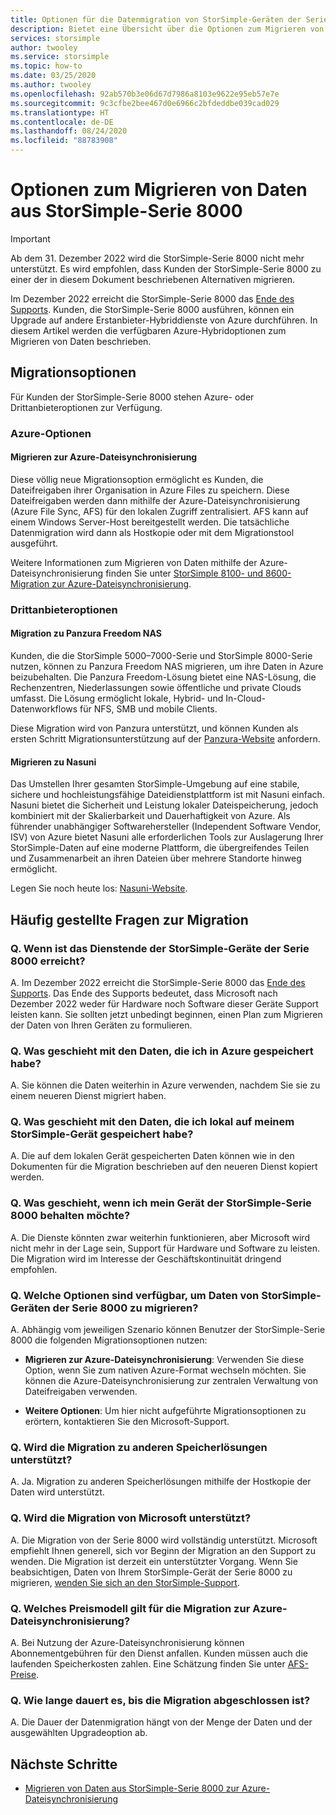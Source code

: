```yaml
---
title: Optionen für die Datenmigration von StorSimple-Geräten der Serie 8000
description: Bietet eine Übersicht über die Optionen zum Migrieren von Daten aus StorSimple-Serie 8000.
services: storsimple
author: twooley
ms.service: storsimple
ms.topic: how-to
ms.date: 03/25/2020
ms.author: twooley
ms.openlocfilehash: 92ab570b3e06d67d7986a8103e9622e95eb57e7e
ms.sourcegitcommit: 9c3cfbe2bee467d0e6966c2bfdeddbe039cad029
ms.translationtype: HT
ms.contentlocale: de-DE
ms.lasthandoff: 08/24/2020
ms.locfileid: "88783908"
---
```

# <a name="options-to-migrate-data-from-storsimple-8000-series"></a>Optionen zum Migrieren von Daten aus StorSimple-Serie 8000

> [!IMPORTANT]
> Ab dem 31. Dezember 2022 wird die StorSimple-Serie 8000 nicht mehr unterstützt. Es wird empfohlen, dass Kunden der StorSimple-Serie 8000 zu einer der in diesem Dokument beschriebenen Alternativen migrieren.

Im Dezember 2022 erreicht die StorSimple-Serie 8000 das [Ende des Supports](https://support.microsoft.com/lifecycle/search?alpha=Azure%20StorSimple%208000%20Series). Kunden, die StorSimple-Serie 8000 ausführen, können ein Upgrade auf andere Erstanbieter-Hybriddienste von Azure durchführen. In diesem Artikel werden die verfügbaren Azure-Hybridoptionen zum Migrieren von Daten beschrieben.

## <a name="migration-options"></a>Migrationsoptionen

Für Kunden der StorSimple-Serie 8000 stehen Azure- oder Drittanbieteroptionen zur Verfügung.

### <a name="azure-options"></a>Azure-Optionen

#### <a name="migrate-to-azure-file-sync"></a>Migrieren zur Azure-Dateisynchronisierung

Diese völlig neue Migrationsoption ermöglicht es Kunden, die Dateifreigaben ihrer Organisation in Azure Files zu speichern. Diese Dateifreigaben werden dann mithilfe der Azure-Dateisynchronisierung (Azure File Sync, AFS) für den lokalen Zugriff zentralisiert. AFS kann auf einem Windows Server-Host bereitgestellt werden. Die tatsächliche Datenmigration wird dann als Hostkopie oder mit dem Migrationstool ausgeführt.

Weitere Informationen zum Migrieren von Daten mithilfe der Azure-Dateisynchronisierung finden Sie unter [StorSimple 8100- und 8600-Migration zur Azure-Dateisynchronisierung](https://docs.microsoft.com/azure/storage/files/storage-files-migration-storsimple-8000).

### <a name="third-party-options"></a>Drittanbieteroptionen

#### <a name="migrate-to-panzura-freedom-nas"></a>Migration zu Panzura Freedom NAS

Kunden, die die StorSimple 5000–7000-Serie und StorSimple 8000-Serie nutzen, können zu Panzura Freedom NAS migrieren, um ihre Daten in Azure beizubehalten. Die Panzura Freedom-Lösung bietet eine NAS-Lösung, die Rechenzentren, Niederlassungen sowie öffentliche und private Clouds umfasst. Die Lösung ermöglicht lokale, Hybrid- und In-Cloud-Datenworkflows für NFS, SMB und mobile Clients.

Diese Migration wird von Panzura unterstützt, und können Kunden als ersten Schritt Migrationsunterstützung auf der [Panzura-Website](https://panzura.com/migrate-storsimple-panzura/) anfordern.

#### <a name="migrate-to-nasuni"></a>Migrieren zu Nasuni

Das Umstellen Ihrer gesamten StorSimple-Umgebung auf eine stabile, sichere und hochleistungsfähige Dateidienstplattform ist mit Nasuni einfach. Nasuni bietet die Sicherheit und Leistung lokaler Dateispeicherung, jedoch kombiniert mit der Skalierbarkeit und Dauerhaftigkeit von Azure.  Als führender unabhängiger Softwarehersteller (Independent Software Vendor, ISV) von Azure bietet Nasuni alle erforderlichen Tools zur Auslagerung Ihrer StorSimple-Daten auf eine moderne Plattform, die übergreifendes Teilen und Zusammenarbeit an ihren Dateien über mehrere Standorte hinweg ermöglicht.

Legen Sie noch heute los: [Nasuni-Website](https://info.nasuni.com/storsimple8000-webinar).

<!-- 04/09/2020 v-grpr (priestlg) - As per request, commenting out this section because the information that will go into this section is forthcoming
#### Migrate to Cohesity

Cohesity enables you to migrate data from your current StorSimple 5000–7000 to the Cohesity Data Platform on Azure. The Cohesity Data Platform is a software-defined web-scale solution that consolidates files, backups, objects, and VMs onto a single cloud-native solution. After migration to the Data Platform, you can manage, protect, and provision data and apps from cloud to core through a single pane of glass. With Cohesity, start with as few as three nodes. 

Learn more on [migration to the Cohesity Data Platform](https://info.cohesity.com/migrate-from-storsimple-to-cohesity.html).

#### Migrate to Nasuni

Nasuni makes it easy for StorSimple 5000-7000 customers to migrate and keep their data in Azure.  Nasuni is a leading Azure-based NAS storage solution, giving customers the performance and security they expect from on-prem solutions, with cloud economics and scale.  In addition to high performance file storage, Nasuni and Azure handle backup and DR, while allowing you to share and collaborate on your data around the globe with centralized file storage management. 

Nasuni has the experience to make your migration easy – get started today: https://info.nasuni.com/nasuni-storsimple-migration

#### Migrate to Talon FAST

Talon makes it easy for StorSimple 5000-7000 customers to continue to leverage the benefits they valued so much in the StorSimple platform (small on-site footprint backed by unlimited cloud resources) with even greater function.  With the Talon FAST solution, customers can migrate and keep their data in Azure, while now having an even smaller software-only onsite footprint and adding benefits such as global file locking, global namespace, and multi-site collaboration.  Talon is a leading Azure ecosystem solution, working with global customers to migrate their on-premises file server workloads into a consolidated, Azure-based footprint without compromising user workflow or experience.  

Learn more about how to evolve to a cloud-consolidated enterprise at https://www.talonstorage.com/alliances/microsoft-storsimple.
-->

## <a name="migration---frequently-asked-questions"></a>Häufig gestellte Fragen zur Migration

### <a name="q-when-do-the-storsimple-8000-series-devices-reach-end-of-service"></a>Q. Wenn ist das Dienstende der StorSimple-Geräte der Serie 8000 erreicht?

A. Im Dezember 2022 erreicht die StorSimple-Serie 8000 das [Ende des Supports](https://support.microsoft.com/[lifecycle/search?alpha=Azure%20StorSimple%208000%20Series). Das Ende des Supports bedeutet, dass Microsoft nach Dezember 2022 weder für Hardware noch Software dieser Geräte Support leisten kann. Sie sollten jetzt unbedingt beginnen, einen Plan zum Migrieren der Daten von Ihren Geräten zu formulieren.

### <a name="q-what-happens-to-the-data-i-have-stored-in-azure"></a>Q. Was geschieht mit den Daten, die ich in Azure gespeichert habe?  

A. Sie können die Daten weiterhin in Azure verwenden, nachdem Sie sie zu einem neueren Dienst migriert haben.

### <a name="q-what-happens-to-the-data-i-have-stored-locally-on-my-storsimple-device"></a>Q. Was geschieht mit den Daten, die ich lokal auf meinem StorSimple-Gerät gespeichert habe?

A. Die auf dem lokalen Gerät gespeicherten Daten können wie in den Dokumenten für die Migration beschrieben auf den neueren Dienst kopiert werden.

### <a name="q-what-happens-if-i-want-to-keep-my-storsimple-8000-series-appliance"></a>Q. Was geschieht, wenn ich mein Gerät der StorSimple-Serie 8000 behalten möchte?

A. Die Dienste könnten zwar weiterhin funktionieren, aber Microsoft wird nicht mehr in der Lage sein, Support für Hardware und Software zu leisten. Die Migration wird im Interesse der Geschäftskontinuität dringend empfohlen.

### <a name="q-what-options-are-available-to-migrate-data-from-storsimple-8000-series-devices"></a>Q. Welche Optionen sind verfügbar, um Daten von StorSimple-Geräten der Serie 8000 zu migrieren?

A. Abhängig vom jeweiligen Szenario können Benutzer der StorSimple-Serie 8000 die folgenden Migrationsoptionen nutzen:

* **Migrieren zur Azure-Dateisynchronisierung**: Verwenden Sie diese Option, wenn Sie zum nativen Azure-Format wechseln möchten. Sie können die Azure-Dateisynchronisierung zur zentralen Verwaltung von Dateifreigaben verwenden.

* **Weitere Optionen**: Um hier nicht aufgeführte Migrationsoptionen zu erörtern, kontaktieren Sie den Microsoft-Support.

### <a name="q-is-migration-to-other-storage-solutions-supported"></a>Q. Wird die Migration zu anderen Speicherlösungen unterstützt?

A. Ja. Migration zu anderen Speicherlösungen mithilfe der Hostkopie der Daten wird unterstützt.

### <a name="q-is-migration-supported-by-microsoft"></a>Q. Wird die Migration von Microsoft unterstützt?

A. Die Migration von der Serie 8000 wird vollständig unterstützt. Microsoft empfiehlt Ihnen generell, sich vor Beginn der Migration an den Support zu wenden. Die Migration ist derzeit ein unterstützter Vorgang. Wenn Sie beabsichtigen, Daten von Ihrem StorSimple-Gerät der Serie 8000 zu migrieren, [wenden Sie sich an den StorSimple-Support](mailto:storsimp@microsoft.com).

### <a name="q-what-is-the-pricing-model-for-migration-to-azure-file-sync"></a>Q. Welches Preismodell gilt für die Migration zur Azure-Dateisynchronisierung?

A. Bei Nutzung der Azure-Dateisynchronisierung können Abonnementgebühren für den Dienst anfallen. Kunden müssen auch die laufenden Speicherkosten zahlen. Eine Schätzung finden Sie unter [AFS-Preise]( https://azure.microsoft.com/pricing/details/storage/files/).

### <a name="q-how-long-does-it-take-to-complete-a-migration"></a>Q. Wie lange dauert es, bis die Migration abgeschlossen ist?

A. Die Dauer der Datenmigration hängt von der Menge der Daten und der ausgewählten Upgradeoption ab.

## <a name="next-steps"></a>Nächste Schritte

* [Migrieren von Daten aus StorSimple-Serie 8000 zur Azure-Dateisynchronisierung](https://docs.microsoft.com/azure/storage/files/storage-files-migration-storsimple-8000)
